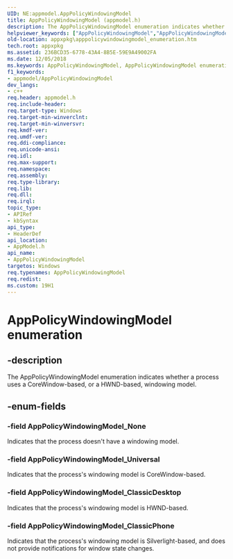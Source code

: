 ```yaml
---
UID: NE:appmodel.AppPolicyWindowingModel
title: AppPolicyWindowingModel (appmodel.h)
description: The AppPolicyWindowingModel enumeration indicates whether a process uses a CoreWindow-based, or a HWND-based, windowing model.
helpviewer_keywords: ["AppPolicyWindowingModel","AppPolicyWindowingModel enumeration [App packaging and management]","AppPolicyWindowingModel_ClassicDesktop","AppPolicyWindowingModel_ClassicPhone","AppPolicyWindowingModel_None","AppPolicyWindowingModel_Universal","appmodel/AppPolicyWindowingModel","appmodel/AppPolicyWindowingModel_ClassicDesktop","appmodel/AppPolicyWindowingModel_ClassicPhone","appmodel/AppPolicyWindowingModel_None","appmodel/AppPolicyWindowingModel_Universal","appxpkg.apppolicywindowingmodel_enumeration"]
old-location: appxpkg\apppolicywindowingmodel_enumeration.htm
tech.root: appxpkg
ms.assetid: 236BCD35-6778-43A4-8B5E-59E9A49002FA
ms.date: 12/05/2018
ms.keywords: AppPolicyWindowingModel, AppPolicyWindowingModel enumeration [App packaging and management], AppPolicyWindowingModel_ClassicDesktop, AppPolicyWindowingModel_ClassicPhone, AppPolicyWindowingModel_None, AppPolicyWindowingModel_Universal, appmodel/AppPolicyWindowingModel, appmodel/AppPolicyWindowingModel_ClassicDesktop, appmodel/AppPolicyWindowingModel_ClassicPhone, appmodel/AppPolicyWindowingModel_None, appmodel/AppPolicyWindowingModel_Universal, appxpkg.apppolicywindowingmodel_enumeration
f1_keywords:
- appmodel/AppPolicyWindowingModel
dev_langs:
- c++
req.header: appmodel.h
req.include-header: 
req.target-type: Windows
req.target-min-winverclnt: 
req.target-min-winversvr: 
req.kmdf-ver: 
req.umdf-ver: 
req.ddi-compliance: 
req.unicode-ansi: 
req.idl: 
req.max-support: 
req.namespace: 
req.assembly: 
req.type-library: 
req.lib: 
req.dll: 
req.irql: 
topic_type:
- APIRef
- kbSyntax
api_type:
- HeaderDef
api_location:
- AppModel.h
api_name:
- AppPolicyWindowingModel
targetos: Windows
req.typenames: AppPolicyWindowingModel
req.redist: 
ms.custom: 19H1
---
```


# AppPolicyWindowingModel enumeration


## -description


The AppPolicyWindowingModel enumeration indicates whether a process uses a CoreWindow-based, or a HWND-based, windowing model.


## -enum-fields




### -field AppPolicyWindowingModel_None

Indicates that the process doesn't have a windowing model.


### -field AppPolicyWindowingModel_Universal

Indicates that the process's windowing model is CoreWindow-based.


### -field AppPolicyWindowingModel_ClassicDesktop

Indicates that the process's windowing model is HWND-based.


### -field AppPolicyWindowingModel_ClassicPhone

Indicates that the process's windowing model is Silverlight-based, and does not provide notifications for window state changes.

